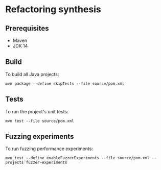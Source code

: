 # Refactoring synthesis

## Prerequisites
- Maven
- JDK 14

## Build
To build all Java projects:
```shell
mvn package --define skipTests --file source/pom.xml
```

## Tests
To run the project's unit tests:
```shell
mvn test --file source/pom.xml
```

## Fuzzing experiments
To run fuzzing performance experiments:
```shell
mvn test --define enableFuzzerExperiments --file source/pom.xml --projects fuzzer-experiments
```
